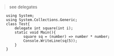> see delegates

        using System;
        using System.Collections.Generic;
        class Test{
            delegate int square(int i);
            static void Main(){
                square sq = (number) => number * number; 
                Console.WriteLine(sq(5));
            }
        }
